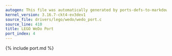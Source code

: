 ```yaml
---
autogen: This file was automatically generated by ports-defs-to-markdown.py
kernel_version: 3.16.7-ckt4-ev3dev1
source_file: drivers/lego/wedo/wedo_port.c
source_line: 410
title: LEGO WeDo Port
port_index: 4
---
```


{% include port.md %}
